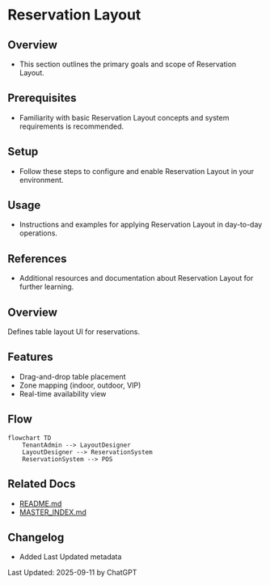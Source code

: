 # Reservation Layout

## Overview
- This section outlines the primary goals and scope of Reservation Layout.

## Prerequisites
- Familiarity with basic Reservation Layout concepts and system requirements is recommended.

## Setup
- Follow these steps to configure and enable Reservation Layout in your environment.

## Usage
- Instructions and examples for applying Reservation Layout in day-to-day operations.

## References
- Additional resources and documentation about Reservation Layout for further learning.


## Overview
Defines table layout UI for reservations.

## Features
- Drag-and-drop table placement
- Zone mapping (indoor, outdoor, VIP)
- Real-time availability view

## Flow
```mermaid
flowchart TD
    TenantAdmin --> LayoutDesigner
    LayoutDesigner --> ReservationSystem
    ReservationSystem --> POS
```

## Related Docs
- [README.md](README.md)
- [MASTER_INDEX.md](MASTER_INDEX.md)


## Changelog
- Added Last Updated metadata

Last Updated: 2025-09-11 by ChatGPT
